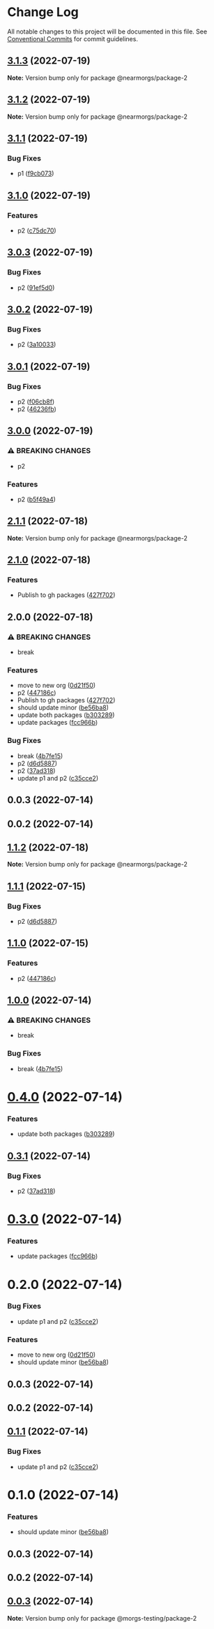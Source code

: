# Change Log

All notable changes to this project will be documented in this file.
See [Conventional Commits](https://conventionalcommits.org) for commit guidelines.

## [3.1.3](https://github.com/morgsmccauley/lerna-playground/compare/@nearmorgs/package-2@3.1.2...@nearmorgs/package-2@3.1.3) (2022-07-19)

**Note:** Version bump only for package @nearmorgs/package-2





## [3.1.2](https://github.com/morgsmccauley/lerna-playground/compare/@nearmorgs/package-2@3.1.1...@nearmorgs/package-2@3.1.2) (2022-07-19)

**Note:** Version bump only for package @nearmorgs/package-2





## [3.1.1](https://github.com/morgsmccauley/lerna-playground/compare/@nearmorgs/package-2@3.1.0...@nearmorgs/package-2@3.1.1) (2022-07-19)


### Bug Fixes

* p1 ([f9cb073](https://github.com/morgsmccauley/lerna-playground/commit/f9cb07353af33677f6adb771e1a01cd5bcfac0db))



## [3.1.0](https://github.com/morgsmccauley/lerna-playground/compare/@nearmorgs/package-2@3.0.3...@nearmorgs/package-2@3.1.0) (2022-07-19)


### Features

* p2 ([c75dc70](https://github.com/morgsmccauley/lerna-playground/commit/c75dc701dcd2eabb6dfd8649bd19ba065d580b75))



## [3.0.3](https://github.com/morgsmccauley/lerna-playground/compare/@nearmorgs/package-2@3.0.2...@nearmorgs/package-2@3.0.3) (2022-07-19)


### Bug Fixes

* p2 ([91ef5d0](https://github.com/morgsmccauley/lerna-playground/commit/91ef5d0dbf55932cc4722e4cbf00ad56f5a9954b))



## [3.0.2](https://github.com/morgsmccauley/lerna-playground/compare/@nearmorgs/package-2@3.0.1...@nearmorgs/package-2@3.0.2) (2022-07-19)


### Bug Fixes

* p2 ([3a10033](https://github.com/morgsmccauley/lerna-playground/commit/3a1003381ec4403aa68456330c707eb3ea47e4ca))



## [3.0.1](https://github.com/morgsmccauley/lerna-playground/compare/@nearmorgs/package-2@3.0.0...@nearmorgs/package-2@3.0.1) (2022-07-19)


### Bug Fixes

* p2 ([f06cb8f](https://github.com/morgsmccauley/lerna-playground/commit/f06cb8f101b5c11c2a5a7c863057b0677deea6a0))
* p2 ([46236fb](https://github.com/morgsmccauley/lerna-playground/commit/46236fbe5227819aeaed41b8d9aca3c4a470e283))



## [3.0.0](https://github.com/morgsmccauley/lerna-playground/compare/@nearmorgs/package-2@2.1.1...@nearmorgs/package-2@3.0.0) (2022-07-19)


### ⚠ BREAKING CHANGES

* p2

### Features

* p2 ([b5f49a4](https://github.com/morgsmccauley/lerna-playground/commit/b5f49a432bf44d6b3bb99c217ede1ad3f2a56737))



## [2.1.1](https://github.com/morgsmccauley/lerna-playground/compare/@nearmorgs/package-2@2.1.0...@nearmorgs/package-2@2.1.1) (2022-07-18)

**Note:** Version bump only for package @nearmorgs/package-2





## [2.1.0](https://github.com/morgsmccauley/lerna-playground/compare/@nearmorgs/package-2@1.1.2...@nearmorgs/package-2@2.1.0) (2022-07-18)


### Features

* Publish to gh packages ([427f702](https://github.com/morgsmccauley/lerna-playground/commit/427f70215c0f01d6ece563cec8f2f1ad23c1067f))



## 2.0.0 (2022-07-18)


### ⚠ BREAKING CHANGES

* break

### Features

* move to new org ([0d21f50](https://github.com/morgsmccauley/lerna-playground/commit/0d21f505bc961823027238458e9452b98e72ba85))
* p2 ([447186c](https://github.com/morgsmccauley/lerna-playground/commit/447186cc49f3198f4b60bc2d828a714e50a15b4d))
* Publish to gh packages ([427f702](https://github.com/morgsmccauley/lerna-playground/commit/427f70215c0f01d6ece563cec8f2f1ad23c1067f))
* should update minor ([be56ba8](https://github.com/morgsmccauley/lerna-playground/commit/be56ba81acc700d23208bee7d41d647e7fe06f44))
* update both packages ([b303289](https://github.com/morgsmccauley/lerna-playground/commit/b3032898fa472271a27d18fd122fc4e6fd42ee0d))
* update packages ([fcc966b](https://github.com/morgsmccauley/lerna-playground/commit/fcc966b826504e9b064147c7e740d0c4a34d33f4))


### Bug Fixes

* break ([4b7fe15](https://github.com/morgsmccauley/lerna-playground/commit/4b7fe15448f978b637dec2cda69c644d0a5eeae5))
* p2 ([d6d5887](https://github.com/morgsmccauley/lerna-playground/commit/d6d5887a62bb6942f9f6ee28311c51ee1dd2affe))
* p2 ([37ad318](https://github.com/morgsmccauley/lerna-playground/commit/37ad31800022fabd4e08c1b40a5d0644e64a5407))
* update p1 and p2 ([c35cce2](https://github.com/morgsmccauley/lerna-playground/commit/c35cce2a08716f64d2bea38d82615b06414af4d8))

## 0.0.3 (2022-07-14)

## 0.0.2 (2022-07-14)



## [1.1.2](https://github.com/morgsmccauley/lerna-playground/compare/@nearmorgs/package-2@1.1.1...@nearmorgs/package-2@1.1.2) (2022-07-18)

**Note:** Version bump only for package @nearmorgs/package-2





## [1.1.1](https://github.com/morgsmccauley/lerna-playground/compare/@nearmorgs/package-2@1.1.0...@nearmorgs/package-2@1.1.1) (2022-07-15)


### Bug Fixes

* p2 ([d6d5887](https://github.com/morgsmccauley/lerna-playground/commit/d6d5887a62bb6942f9f6ee28311c51ee1dd2affe))



## [1.1.0](https://github.com/morgsmccauley/lerna-playground/compare/@nearmorgs/package-2@1.0.0...@nearmorgs/package-2@1.1.0) (2022-07-15)


### Features

* p2 ([447186c](https://github.com/morgsmccauley/lerna-playground/commit/447186cc49f3198f4b60bc2d828a714e50a15b4d))



## [1.0.0](https://github.com/morgsmccauley/lerna-playground/compare/@nearmorgs/package-2@0.4.0...@nearmorgs/package-2@1.0.0) (2022-07-14)


### ⚠ BREAKING CHANGES

* break

### Bug Fixes

* break ([4b7fe15](https://github.com/morgsmccauley/lerna-playground/commit/4b7fe15448f978b637dec2cda69c644d0a5eeae5))



# [0.4.0](https://github.com/morgsmccauley/lerna-playground/compare/@nearmorgs/package-2@0.3.1...@nearmorgs/package-2@0.4.0) (2022-07-14)


### Features

* update both packages ([b303289](https://github.com/morgsmccauley/lerna-playground/commit/b3032898fa472271a27d18fd122fc4e6fd42ee0d))





## [0.3.1](https://github.com/morgsmccauley/lerna-playground/compare/@nearmorgs/package-2@0.3.0...@nearmorgs/package-2@0.3.1) (2022-07-14)


### Bug Fixes

* p2 ([37ad318](https://github.com/morgsmccauley/lerna-playground/commit/37ad31800022fabd4e08c1b40a5d0644e64a5407))





# [0.3.0](https://github.com/morgsmccauley/lerna-playground/compare/@nearmorgs/package-2@0.2.0...@nearmorgs/package-2@0.3.0) (2022-07-14)


### Features

* update packages ([fcc966b](https://github.com/morgsmccauley/lerna-playground/commit/fcc966b826504e9b064147c7e740d0c4a34d33f4))





# 0.2.0 (2022-07-14)


### Bug Fixes

* update p1 and p2 ([c35cce2](https://github.com/morgsmccauley/lerna-playground/commit/c35cce2a08716f64d2bea38d82615b06414af4d8))


### Features

* move to new org ([0d21f50](https://github.com/morgsmccauley/lerna-playground/commit/0d21f505bc961823027238458e9452b98e72ba85))
* should update minor ([be56ba8](https://github.com/morgsmccauley/lerna-playground/commit/be56ba81acc700d23208bee7d41d647e7fe06f44))



## 0.0.3 (2022-07-14)



## 0.0.2 (2022-07-14)





## [0.1.1](https://github.com/morgsmccauley/lerna-playground/compare/@morgs-testing/package-2@0.1.0...@morgs-testing/package-2@0.1.1) (2022-07-14)


### Bug Fixes

* update p1 and p2 ([c35cce2](https://github.com/morgsmccauley/lerna-playground/commit/c35cce2a08716f64d2bea38d82615b06414af4d8))





# 0.1.0 (2022-07-14)


### Features

* should update minor ([be56ba8](https://github.com/morgsmccauley/lerna-playground/commit/be56ba81acc700d23208bee7d41d647e7fe06f44))



## 0.0.3 (2022-07-14)



## 0.0.2 (2022-07-14)





## [0.0.3](https://github.com/morgsmccauley/lerna-playground/compare/v0.0.2...v0.0.3) (2022-07-14)

**Note:** Version bump only for package @morgs-testing/package-2
